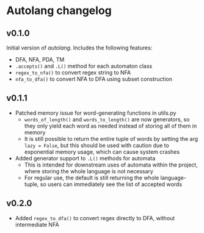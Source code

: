 # Autolang changelog

## v0.1.0
Initial version of *autolang*. Includes the following features:
- DFA, NFA, PDA, TM
- `.accepts()` and `.L()` method for each automaton class
- `regex_to_nfa()` to convert regex string to NFA
- `nfa_to_dfa()` to convert NFA to DFA using subset construction

## v0.1.1
- Patched memory issue for word-generating functions in utils.py
    - `words_of_length()` and `words_to_length()` are now generators, so they only yield each word as needed instead of storing all of them in memory
    - It is still possible to return the entire tuple of words by setting the arg `lazy = False`, but this should be used with caution due to exponential memory usage, which can cause system crashes
- Added generator support to `.L()` methods for automata
    - This is intended for downstream uses of automata within the project, where storing the whole language is not necessary
    - For regular use, the default is still returning the whole language-tuple, so users can immediately see the list of accepted words

## v0.2.0
- Added `regex_to_dfa()` to convert regex directly to DFA, without intermediate NFA
